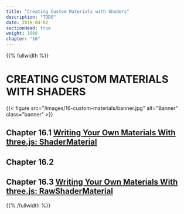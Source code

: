```yaml
---
title: "Creating Custom Materials with Shaders"
description: "TODO"
date: 2018-04-02
sectionHead: true
weight: 1600
chapter: "16"
---
```

{{% fullwidth %}}
# CREATING CUSTOM MATERIALS WITH SHADERS

{{< figure src="/images/16-custom-materials/banner.jpg" alt="Banner" class="banner" >}}

## Chapter 16.1 [Writing Your Own Materials With three.js: ShaderMaterial](/book/16-custom-materials/1-shader-material/)

## Chapter 16.2 [](/book/16-custom-materials/2-raw-shader-material)

## Chapter 16.3 [Writing Your Own Materials With three.js: RawShaderMaterial](/book/16-custom-materials/)

{{% /fullwidth %}}